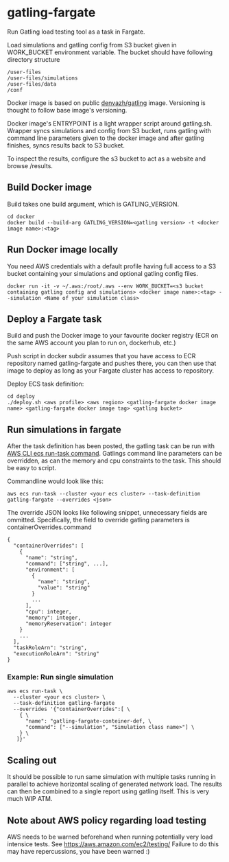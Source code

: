 # gatling-fargate
Run Gatling load testing tool as a task in Fargate.

Load simulations and gatling config from S3 bucket given in WORK_BUCKET environment variable. The bucket should have following directory structure

```
/user-files
/user-files/simulations
/user-files/data
/conf
```

Docker image is based on public [denvazh/gatling](https://hub.docker.com/r/denvazh/gatling/) image. Versioning is thought to follow base image's versioning.

Docker image's ENTRYPOINT is a light wrapper script around gatling.sh. Wrapper syncs simulations and config from S3 bucket, runs gatling with command line parameters given to the docker image and after gatling finishes, syncs results back to S3 bucket.

To inspect the results, configure the s3 bucket to act as a website and browse /results.

## Build Docker image

Build takes one build argument, which is GATLING_VERSION.

```
cd docker
docker build --build-arg GATLING_VERSION=<gatling version> -t <docker image name>:<tag>
```

## Run Docker image locally


You need AWS credentials with a default profile having full access to a S3 bucket containing your simulations and optional gatling config files.

 ```
 docker run -it -v ~/.aws:/root/.aws --env WORK_BUCKET=<s3 bucket containing gatling config and simulations> <docker image name>:<tag> --simulation <Name of your simulation class>
 ```

## Deploy a Fargate task

Build and push the Docker image to your favourite docker registry (ECR on the same AWS account you plan to run on, dockerhub, etc.)

Push script in docker subdir assumes that you have access to ECR repository named gatling-fargate and pushes there, you can then use that image to deploy as long as your Fargate cluster has access to repository.

Deploy ECS task definition:
```
cd deploy
./deploy.sh <aws profile> <aws region> <gatling-fargate docker image name> <gatling-fargate docker image tag> <gatling bucket>
```

## Run simulations in fargate

After the task definition has been posted, the gatling task can be run with [AWS CLI ecs run-task command](https://docs.aws.amazon.com/cli/latest/reference/ecs/run-task.html). Gatlings command line parameters can be overridden, as can the memory and cpu constraints to the task. This should be easy to script.

Commandline would look like this:

```
aws ecs run-task --cluster <your ecs cluster> --task-definition gatling-fargate --overrides <json>
```

The override JSON looks like following snippet, unnecessary fields are ommitted. Specifically, the field to override gatling parameters is containerOverrides.command

```
{
  "containerOverrides": [
    {
      "name": "string",
      "command": ["string", ...],
      "environment": [
        {
          "name": "string",
          "value": "string"
        }
        ...
      ],
      "cpu": integer,
      "memory": integer,
      "memoryReservation": integer
    }
    ...
  ],
  "taskRoleArn": "string",
  "executionRoleArn": "string"
}
```

### Example: Run single simulation

```
aws ecs run-task \
  --cluster <your ecs cluster> \
  --task-definition gatling-fargate 
  --overrides '{"containerOverrides":[ \
    { \
      "name": "gatling-fargate-conteiner-def, \
      "command": ["--simulation", "Simulation class name>"] \
    } \
   ]}'
```

## Scaling out

It should be possible to run same simulation with multiple tasks running in parallel to achieve horizontal scaling of generated network load. The results can then be combined to a single report using gatling itself. This is very much WIP ATM.

## Note about AWS policy regarding load testing

AWS needs to be warned beforehand when running potentially very load intensice tests. See https://aws.amazon.com/ec2/testing/ Failure to do this may have repercussions, you have been warned :)
